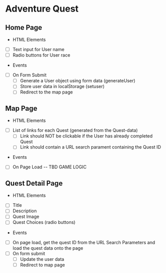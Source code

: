# Adventure Quest

## Home Page
* HTML Elements
- [ ] Text input for User name
- [ ] Radio buttons for User race

* Events
- [ ] On Form Submit
    - [ ] Generate a User object using form data (generateUser)
    - [ ] Store user data in localStorage (setuser)
    - [ ] Redirect to the map page

## Map Page
* HTML Elements
- [ ] List of links for each Quest (generated from the Quest-data)
    - [ ] Link should NOT be clickable if the User has already completed Quest
    - [ ] Link should contain a URL search parament containing the Quest ID

* Events
- [ ] On Page Load -- TBD GAME LOGIC

## Quest Detail Page
* HTML Elements
- [ ] Title
- [ ] Description
- [ ] Quest Image
- [ ] Quest Choices (radio buttons)

* Events
- [ ] On page load, get the quest ID from the URL Search Parameters and load the quest data onto the page
- [ ] On form submit
    - [ ] Update the user data
    - [ ] Redirect to map page
